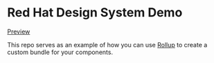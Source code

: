 # Red Hat Design System Demo

[Preview](https://rollup-rhds-demo.vercel.app/)

This repo serves as an example of how you can use [Rollup](https://rollupjs.org/guide/en/) to create a custom bundle for your components.
